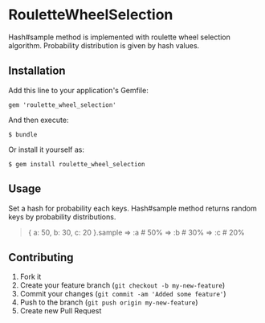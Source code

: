 # RouletteWheelSelection

Hash#sample method is implemented with roulette wheel selection algorithm. Probability distribution is given by hash values.


## Installation

Add this line to your application's Gemfile:

    gem 'roulette_wheel_selection'

And then execute:

    $ bundle

Or install it yourself as:

    $ gem install roulette_wheel_selection

## Usage

Set a hash for probability each keys. Hash#sample method returns random keys by probability distributions.

  > { a: 50, b: 30, c: 20 }.sample
  => :a   # 50%
  => :b   # 30%
  => :c   # 20%


## Contributing

1. Fork it
2. Create your feature branch (`git checkout -b my-new-feature`)
3. Commit your changes (`git commit -am 'Added some feature'`)
4. Push to the branch (`git push origin my-new-feature`)
5. Create new Pull Request

